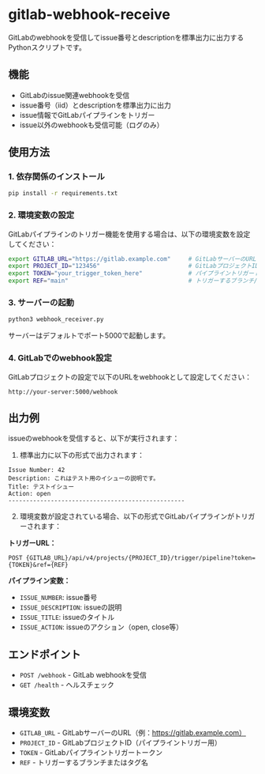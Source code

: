 # gitlab-webhook-receive

GitLabのwebhookを受信してissue番号とdescriptionを標準出力に出力するPythonスクリプトです。

## 機能

- GitLabのissue関連webhookを受信
- issue番号（iid）とdescriptionを標準出力に出力
- issue情報でGitLabパイプラインをトリガー
- issue以外のwebhookも受信可能（ログのみ）

## 使用方法

### 1. 依存関係のインストール

```bash
pip install -r requirements.txt
```

### 2. 環境変数の設定

GitLabパイプラインのトリガー機能を使用する場合は、以下の環境変数を設定してください：

```bash
export GITLAB_URL="https://gitlab.example.com"     # GitLabサーバーのURL
export PROJECT_ID="123456"                         # GitLabプロジェクトID
export TOKEN="your_trigger_token_here"             # パイプライントリガートークン
export REF="main"                                  # トリガーするブランチ/タグ
```

### 3. サーバーの起動

```bash
python3 webhook_receiver.py
```

サーバーはデフォルトでポート5000で起動します。

### 4. GitLabでのwebhook設定

GitLabプロジェクトの設定で以下のURLをwebhookとして設定してください：

```
http://your-server:5000/webhook
```

## 出力例

issueのwebhookを受信すると、以下が実行されます：

1. 標準出力に以下の形式で出力されます：

```
Issue Number: 42
Description: これはテスト用のイシューの説明です。
Title: テストイシュー
Action: open
--------------------------------------------------
```

2. 環境変数が設定されている場合、以下の形式でGitLabパイプラインがトリガーされます：

**トリガーURL：**
```
POST {GITLAB_URL}/api/v4/projects/{PROJECT_ID}/trigger/pipeline?token={TOKEN}&ref={REF}
```

**パイプライン変数：**
- `ISSUE_NUMBER`: issue番号
- `ISSUE_DESCRIPTION`: issueの説明
- `ISSUE_TITLE`: issueのタイトル  
- `ISSUE_ACTION`: issueのアクション（open, close等）

## エンドポイント

- `POST /webhook` - GitLab webhookを受信
- `GET /health` - ヘルスチェック

## 環境変数

- `GITLAB_URL` - GitLabサーバーのURL（例：https://gitlab.example.com）
- `PROJECT_ID` - GitLabプロジェクトID（パイプライントリガー用）
- `TOKEN` - GitLabパイプライントリガートークン
- `REF` - トリガーするブランチまたはタグ名
